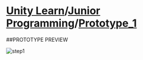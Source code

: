# [Unity Learn](https://learn.unity.com)/[Junior Programming](https://learn.unity.com/pathway/junior-programmer)/[Prototype_1](https://play.unity.com/en/games/1e548ec8-1ac3-4203-a646-858d8362803d/junior-programmer-prototype1)

##PROTOTYPE PREVIEW

 <img src="" alt="step1" style="max-width: 100%; height: auto;">
